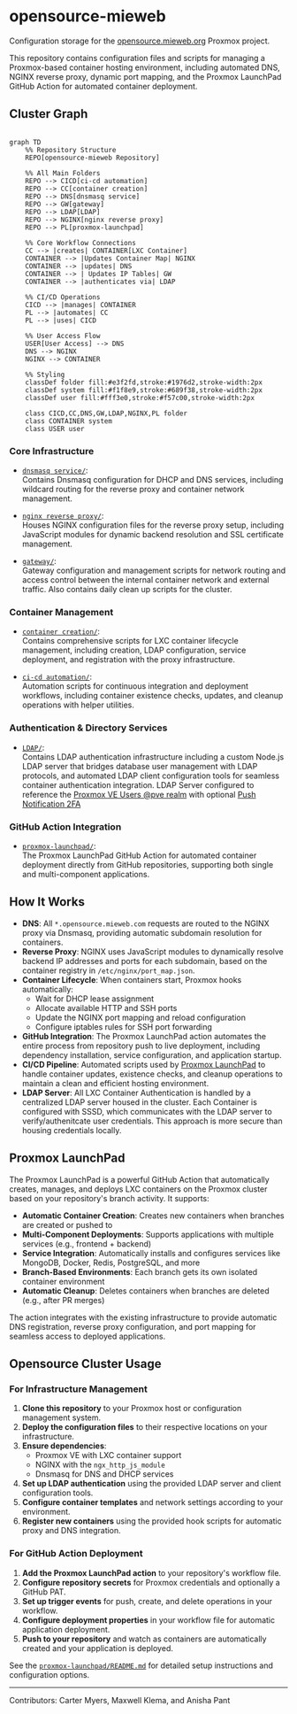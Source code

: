 # opensource-mieweb

Configuration storage for the [opensource.mieweb.org](https://opensource.mieweb.org:8006) Proxmox project.

This repository contains configuration files and scripts for managing a Proxmox-based container hosting environment, including automated DNS, NGINX reverse proxy, dynamic port mapping, and the Proxmox LaunchPad GitHub Action for automated container deployment.

## Cluster Graph

```mermaid
                        
graph TD
    %% Repository Structure
    REPO[opensource-mieweb Repository]
    
    %% All Main Folders
    REPO --> CICD[ci-cd automation]
    REPO --> CC[container creation]
    REPO --> DNS[dnsmasq service]
    REPO --> GW[gateway]
    REPO --> LDAP[LDAP]
    REPO --> NGINX[nginx reverse proxy]
    REPO --> PL[proxmox-launchpad]
    
    %% Core Workflow Connections
    CC --> |creates| CONTAINER[LXC Container]
    CONTAINER --> |Updates Container Map| NGINX
    CONTAINER --> |updates| DNS
    CONTAINER --> | Updates IP Tables| GW
    CONTAINER --> |authenticates via| LDAP
    
    %% CI/CD Operations
    CICD --> |manages| CONTAINER
    PL --> |automates| CC
    PL --> |uses| CICD
    
    %% User Access Flow
    USER[User Access] --> DNS
    DNS --> NGINX
    NGINX --> CONTAINER
    
    %% Styling
    classDef folder fill:#e3f2fd,stroke:#1976d2,stroke-width:2px
    classDef system fill:#f1f8e9,stroke:#689f38,stroke-width:2px
    classDef user fill:#fff3e0,stroke:#f57c00,stroke-width:2px
    
    class CICD,CC,DNS,GW,LDAP,NGINX,PL folder
    class CONTAINER system
    class USER user
```

### Core Infrastructure

- [`dnsmasq service/`](dnsmasq%20service/):  
  Contains Dnsmasq configuration for DHCP and DNS services, including wildcard routing for the reverse proxy and container network management.

- [`nginx reverse proxy/`](nginx%20reverse%20proxy/):  
  Houses NGINX configuration files for the reverse proxy setup, including JavaScript modules for dynamic backend resolution and SSL certificate management.

- [`gateway/`](gateway/):  
  Gateway configuration and management scripts for network routing and access control between the internal container network and external traffic. Also contains daily clean up scripts for the cluster.

### Container Management

- [`container creation/`](container%20creation/):  
  Contains comprehensive scripts for LXC container lifecycle management, including creation, LDAP configuration, service deployment, and registration with the proxy infrastructure.

- [`ci-cd automation/`](ci-cd%20automation/):  
  Automation scripts for continuous integration and deployment workflows, including container existence checks, updates, and cleanup operations with helper utilities.

### Authentication & Directory Services

- [`LDAP/`](LDAP/):  
  Contains LDAP authentication infrastructure including a custom Node.js LDAP server that bridges database user management with LDAP protocols, and automated LDAP client configuration tools for seamless container authentication integration. LDAP Server configured to reference the [Proxmox VE Users @pve realm](https://pve.proxmox.com/wiki/User_Management) with optional [Push Notification 2FA](https://github.com/mieweb/mieweb_auth_app)

### GitHub Action Integration

- [`proxmox-launchpad/`](proxmox-launchpad/):  
  The Proxmox LaunchPad GitHub Action for automated container deployment directly from GitHub repositories, supporting both single and multi-component applications.

## How It Works

- **DNS**: All `*.opensource.mieweb.com` requests are routed to the NGINX proxy via Dnsmasq, providing automatic subdomain resolution for containers.
- **Reverse Proxy**: NGINX uses JavaScript modules to dynamically resolve backend IP addresses and ports for each subdomain, based on the container registry in `/etc/nginx/port_map.json`.
- **Container Lifecycle**: When containers start, Proxmox hooks automatically:
  - Wait for DHCP lease assignment
  - Allocate available HTTP and SSH ports
  - Update the NGINX port mapping and reload configuration
  - Configure iptables rules for SSH port forwarding
- **GitHub Integration**: The Proxmox LaunchPad action automates the entire process from repository push to live deployment, including dependency installation, service configuration, and application startup.
- **CI/CD Pipeline**: Automated scripts used by [Proxmox LaunchPad](#proxmox-launchpad) to handle container updates, existence checks, and cleanup operations to maintain a clean and efficient hosting environment.
- **LDAP Server**: All LXC Container Authentication is handled by a centralized LDAP server housed in the cluster. Each Container is configured with SSSD, which communicates with the LDAP server to verify/authenitcate user credentials. This approach is more secure than housing credentials locally.


## Proxmox LaunchPad

The Proxmox LaunchPad is a powerful GitHub Action that automatically creates, manages, and deploys LXC containers on the Proxmox cluster based on your repository's branch activity. It supports:

- **Automatic Container Creation**: Creates new containers when branches are created or pushed to
- **Multi-Component Deployments**: Supports applications with multiple services (e.g., frontend + backend)
- **Service Integration**: Automatically installs and configures services like MongoDB, Docker, Redis, PostgreSQL, and more
- **Branch-Based Environments**: Each branch gets its own isolated container environment
- **Automatic Cleanup**: Deletes containers when branches are deleted (e.g., after PR merges)

The action integrates with the existing infrastructure to provide automatic DNS registration, reverse proxy configuration, and port mapping for seamless access to deployed applications.

## Opensource Cluster Usage

### For Infrastructure Management

1. **Clone this repository** to your Proxmox host or configuration management system.
2. **Deploy the configuration files** to their respective locations on your infrastructure.
3. **Ensure dependencies**:
   - Proxmox VE with LXC container support
   - NGINX with the `ngx_http_js_module`
   - Dnsmasq for DNS and DHCP services
4. **Set up LDAP authentication** using the provided LDAP server and client configuration tools.
5. **Configure container templates** and network settings according to your environment.
6. **Register new containers** using the provided hook scripts for automatic proxy and DNS integration.

### For GitHub Action Deployment

1. **Add the Proxmox LaunchPad action** to your repository's workflow file.
2. **Configure repository secrets** for Proxmox credentials and optionally a GitHub PAT.
3. **Set up trigger events** for push, create, and delete operations in your workflow.
4. **Configure deployment properties** in your workflow file for automatic application deployment.
5. **Push to your repository** and watch as containers are automatically created and your application is deployed.

See the [`proxmox-launchpad/README.md`](proxmox-launchpad/README.md) for detailed setup instructions and configuration options.

---

Contributors: Carter Myers, Maxwell Klema, and Anisha Pant